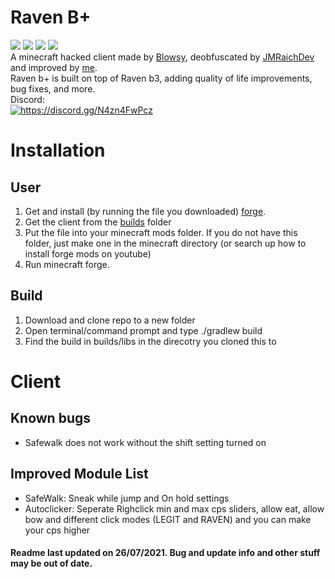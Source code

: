 # Raven B+
![](https://img.shields.io/github/license/Kopamed/Raven-bPLUS)
![](https://img.shields.io/github/languages/code-size/Kopamed/Raven-bPLUS?style=flat-square)
![](https://img.shields.io/tokei/lines/github/Kopamed/Raven-bPLUS?style=flat-square)
![](https://img.shields.io/github/languages/top/Kopamed/Raven-bPLUS) <br>
A minecraft hacked client made by [Blowsy](https://www.youtube.com/c/blowsy/featured), deobfuscated by [JMRaichDev](https://github.com/JMRaichDev) and improved by [me](https://github.com/Kopamed).<br>
Raven b+ is built on top of Raven b3, adding quality of life improvements, bug fixes, and more.<br>
Discord:<br>
<a href="https://discord.gg/N4zn4FwPcz"><img src="https://invidget.switchblade.xyz/N4zn4FwPcz" alt="https://discord.gg/N4zn4FwPcz"/></a>

# Installation

## User
1. Get and install (by running the file you downloaded) [forge](https://files.minecraftforge.net/net/minecraftforge/forge/index_1.8.9.html 'forge'). 
2. Get the client from the [builds](https://github.com/Kopamed/Raven-bPLUS/tree/main/build/libs 'Builds') folder
3. Put the file into your minecraft mods folder. If you do not have this folder, just make one in the minecraft directory (or search up how to install forge mods on youtube)
4. Run minecraft forge.

## Build
1. Download and clone repo to a new folder
2. Open terminal/command prompt and type ./gradlew build
3. Find the build in builds/libs in the direcotry you cloned this to

# Client
## Known bugs
 - Safewalk does not work without the shift setting turned on

## Improved Module List
 - SafeWalk: Sneak while jump and On hold settings
 - Autoclicker: Seperate Righclick min and max cps sliders, allow eat, allow bow and different click modes (LEGIT and RAVEN) and you can make your cps higher


#### Readme last updated on 26/07/2021. Bug and update info and other stuff may be out of date. 
